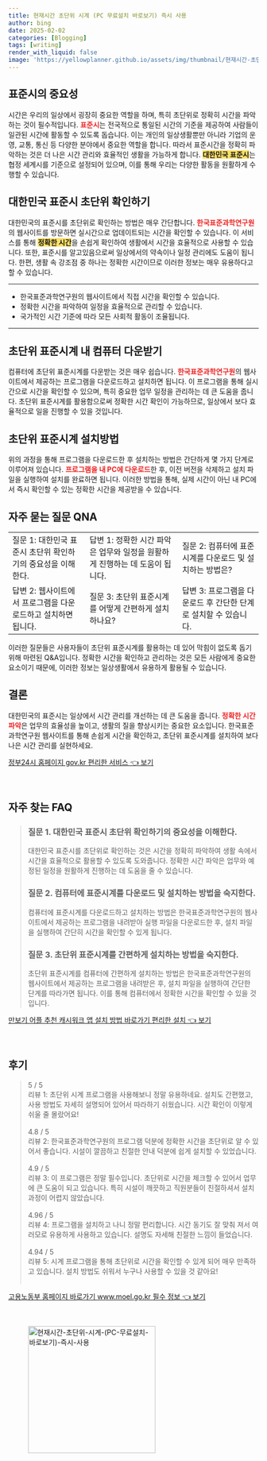 ```yaml
---
title: 현재시간 초단위 시계 (PC 무료설치 바로보기) 즉시 사용
author: bing
date: 2025-02-02
categories: [Blogging]
tags: [writing]
render_with_liquid: false
image: 'https://yellowplanner.github.io/assets/img/thumbnail/현재시간-초단위-시계-(PC-무료설치-바로보기)-즉시-사용.webp'
---
```



<h2 id='표준시의 중요성'>표준시의 중요성</h2>

<p>시간은 우리의 일상에서 굉장히 중요한 역할을 하며, 특히 초단위로 정확히 시간을 파악하는 것이 필수적입니다. <b><span style="color: #ee2323;">표준시</span></b>는 전국적으로 통일된 시간의 기준을 제공하여 사람들이 일관된 시간에 활동할 수 있도록 돕습니다. 이는 개인의 일상생활뿐만 아니라 기업의 운영, 교통, 통신 등 다양한 분야에서 중요한 역할을 합니다. 따라서 표준시간을 정확히 파악하는 것은 더 나은 시간 관리와 효율적인 생활을 가능하게 합니다. <b><span style="background-color: #ffe066;">대한민국 표준시</span></b>는 협정 세계시를 기준으로 설정되어 있으며, 이를 통해 우리는 다양한 활동을 원활하게 수행할 수 있습니다.</p>

<h2 id='대한민국 표준시 초단위 확인하기'>대한민국 표준시 초단위 확인하기</h2>

<p>대한민국의 표준시를 초단위로 확인하는 방법은 매우 간단합니다. <b><span style="color: #ee2323;">한국표준과학연구원</span></b>의 웹사이트를 방문하면 실시간으로 업데이트되는 시간을 확인할 수 있습니다. 이 서비스를 통해 <b><span style="background-color: #ffe066;">정확한 시간</span></b>을 손쉽게 확인하여 생활에서 시간을 효율적으로 사용할 수 있습니다. 또한, 표준시를 알고있음으로써 일상에서의 약속이나 일정 관리에도 도움이 됩니다. 한편, 생활 속 강조점 중 하나는 정확한 시간이므로 이러한 정보는 매우 유용하다고 할 수 있습니다.</p>

<hr />

<ul>
    <li>한국표준과학연구원의 웹사이트에서 직접 시간을 확인할 수 있습니다.</li>
    <li>정확한 시간을 파악하여 일정을 효율적으로 관리할 수 있습니다.</li>
    <li>국가적인 시간 기준에 따라 모든 사회적 활동이 조율됩니다.</li>
</ul>

<hr />

<h2 id='초단위 표준시계 내 컴퓨터 다운받기'>초단위 표준시계 내 컴퓨터 다운받기</h2>

<p>컴퓨터에 초단위 표준시계를 다운받는 것은 매우 쉽습니다. <b><span style="color: #ee2323;">한국표준과학연구원</span></b>의 웹사이트에서 제공하는 프로그램을 다운로드하고 설치하면 됩니다. 이 프로그램을 통해 실시간으로 시간을 확인할 수 있으며, 특히 중요한 업무 일정을 관리하는 데 큰 도움을 줍니다. 초단위 표준시계를 활용함으로써 정확한 시간 확인이 가능하므로, 일상에서 보다 효율적으로 일을 진행할 수 있을 것입니다.</p>

<h2 id='초단위 표준시계 설치방법'>초단위 표준시계 설치방법</h2>

<p>위의 과정을 통해 프로그램을 다운로드한 후 설치하는 방법은 간단하게 몇 가지 단계로 이루어져 있습니다. <b><span style="color: #ee2323;">프로그램을 내 PC에 다운로드</span></b>한 후, 이전 버전을 삭제하고 설치 파일을 실행하여 설치를 완료하면 됩니다. 이러한 방법을 통해, 실제 시간이 아닌 내 PC에서 즉시 확인할 수 있는 정확한 시간을 제공받을 수 있습니다.</p>

<h2 id='자주 묻는 질문 QNA'>자주 묻는 질문 QNA</h2>

<table>
    <tr>
        <td>질문 1: 대한민국 표준시 초단위 확인하기의 중요성을 이해한다.</td>
        <td>답변 1: 정확한 시간 파악은 업무와 일정을 원활하게 진행하는 데 도움이 됩니다.</td>
        <td>질문 2: 컴퓨터에 표준시계를 다운로드 및 설치하는 방법은?</td>
    </tr>
    <tr>
        <td>답변 2: 웹사이트에서 프로그램을 다운로드하고 설치하면 됩니다.</td>
        <td>질문 3: 초단위 표준시계를 어떻게 간편하게 설치하나요?</td>
        <td>답변 3: 프로그램을 다운로드 후 간단한 단계로 설치할 수 있습니다.</td>
    </tr>
</table>

<p>이러한 질문들은 사용자들이 초단위 표준시계를 활용하는 데 있어 막힘이 없도록 돕기 위해 마련된 Q&A입니다. 정확한 시간을 확인하고 관리하는 것은 모든 사람에게 중요한 요소이기 때문에, 이러한 정보는 일상생활에서 유용하게 활용될 수 있습니다.</p>

<h2 id='결론'>결론</h2>

<p>대한민국의 표준시는 일상에서 시간 관리를 개선하는 데 큰 도움을 줍니다. <b><span style="color: #ee2323;">정확한 시간 파악</span></b>은 업무의 효율성을 높이고, 생활의 질을 향상시키는 중요한 요소입니다. 한국표준과학연구원 웹사이트를 통해 손쉽게 시간을 확인하고, 초단위 표준시계를 설치하여 보다 나은 시간 관리를 실현하세요.</p>


<p><a class="click-button" title="정부24시 홈페이지 gov.kr 편리한 서비스" href="https://yellowplanner.github.io/posts/%EC%A0%95%EB%B6%8024%EC%8B%9C-%ED%99%88%ED%8E%98%EC%9D%B4%EC%A7%80-gov.kr-%ED%8E%B8%EB%A6%AC%ED%95%9C-%EC%84%9C%EB%B9%84%EC%8A%A4/" rel="dofollow">정부24시 홈페이지 gov.kr 편리한 서비스 👈 보기</a></p><br>
<h2 id='자주_찾는_FAQ'>자주 찾는 FAQ</h2>
<div itemscope="" itemtype="https://schema.org/FAQPage"> 
<blockquote> 
<div itemscope="" itemprop="mainEntity" itemtype="https://schema.org/Question"> 
<h3 itemprop="name">질문 1. 대한민국 표준시 초단위 확인하기의 중요성을 이해한다.</h3> 
<div itemscope="" itemprop="acceptedAnswer" itemtype="https://schema.org/Answer"> 
<span itemprop="text"> 
<p>대한민국 표준시를 초단위로 확인하는 것은 시간을 정확히 파악하여 생활 속에서 시간을 효율적으로 활용할 수 있도록 도와줍니다. 정확한 시간 파악은 업무와 예정된 일정을 원활하게 진행하는 데 도움을 줄 수 있습니다.</p> 
</span> 
</div> 
</div> 
<div itemscope="" itemprop="mainEntity" itemtype="https://schema.org/Question"> 
<h3 itemprop="name">질문 2. 컴퓨터에 표준시계를 다운로드 및 설치하는 방법을 숙지한다.</h3> 
<div itemscope="" itemprop="acceptedAnswer" itemtype="https://schema.org/Answer"> 
<span itemprop="text"> 
<p>컴퓨터에 표준시계를 다운로드하고 설치하는 방법은 한국표준과학연구원의 웹사이트에서 제공하는 프로그램을 내려받아 실행 파일을 다운로드한 후, 설치 파일을 실행하여 간단히 시간을 확인할 수 있게 됩니다.</p> 
</span> 
</div> 
</div> 
<div itemscope="" itemprop="mainEntity" itemtype="https://schema.org/Question"> 
<h3 itemprop="name">질문 3. 초단위 표준시계를 간편하게 설치하는 방법을 숙지한다.</h3> 
<div itemscope="" itemprop="acceptedAnswer" itemtype="https://schema.org/Answer"> 
<span itemprop="text"> 
<p>초단위 표준시계를 컴퓨터에 간편하게 설치하는 방법은 한국표준과학연구원의 웹사이트에서 제공하는 프로그램을 내려받은 후, 설치 파일을 실행하여 간단한 단계를 따라가면 됩니다. 이를 통해 컴퓨터에서 정확한 시간을 확인할 수 있을 것입니다.</p> 
</span> 
</div> 
</div> 
</blockquote> 
</div>
<p><a class="click-button" title="만보기 어플 추천 캐시워크 앱 설치 방법 바로가기 편리한 설치" href="https://yellowplanner.github.io/posts/%EB%A7%8C%EB%B3%B4%EA%B8%B0-%EC%96%B4%ED%94%8C-%EC%B6%94%EC%B2%9C-%EC%BA%90%EC%8B%9C%EC%9B%8C%ED%81%AC-%EC%95%B1-%EC%84%A4%EC%B9%98-%EB%B0%A9%EB%B2%95-%EB%B0%94%EB%A1%9C%EA%B0%80%EA%B8%B0-%ED%8E%B8%EB%A6%AC%ED%95%9C-%EC%84%A4%EC%B9%98/" rel="dofollow">만보기 어플 추천 캐시워크 앱 설치 방법 바로가기 편리한 설치 👈 보기</a></p><br>
<h2 id='후기'>후기</h2>
<div itemscope itemtype="https://schema.org/Product">
  <blockquote>
  <div itemprop="review" itemscope itemtype="https://schema.org/Review">
      <div itemprop="reviewRating" itemscope itemtype="https://schema.org/Rating"> <span itemprop="ratingValue">5</span> / <span itemprop="bestRating">5</span> </div>
      <span itemprop="reviewBody">리뷰 1: 초단위 시계 프로그램을 사용해보니 정말 유용하네요. 설치도 간편했고, 사용 방법도 자세히 설명되어 있어서 따라하기 쉬웠습니다. 시간 확인이 이렇게 쉬울 줄 몰랐어요!</span>
  </div>
  <br>
  <div itemprop="review" itemscope itemtype="https://schema.org/Review">
      <div itemprop="reviewRating" itemscope itemtype="https://schema.org/Rating"> <span itemprop="ratingValue">4.8</span> / <span itemprop="bestRating">5</span> </div>
      <span itemprop="reviewBody">리뷰 2: 한국표준과학연구원의 프로그램 덕분에 정확한 시간을 초단위로 알 수 있어서 좋습니다. 시설이 깔끔하고 친절한 안내 덕분에 쉽게 설치할 수 있었습니다.</span>
  </div>
  <br>
  <div itemprop="review" itemscope itemtype="https://schema.org/Review">
      <div itemprop="reviewRating" itemscope itemtype="https://schema.org/Rating"> <span itemprop="ratingValue">4.9</span> / <span itemprop="bestRating">5</span> </div>
      <span itemprop="reviewBody">리뷰 3: 이 프로그램은 정말 필수입니다. 초단위로 시간을 체크할 수 있어서 업무에 큰 도움이 되고 있습니다. 특히 시설이 깨끗하고 직원분들이 친절하셔서 설치 과정이 어렵지 않았습니다.</span>
  </div>
  <br>
  <div itemprop="review" itemscope itemtype="https://schema.org/Review">
      <div itemprop="reviewRating" itemscope itemtype="https://schema.org/Rating"> <span itemprop="ratingValue">4.96</span> / <span itemprop="bestRating">5</span> </div>
      <span itemprop="reviewBody">리뷰 4: 프로그램을 설치하고 나니 정말 편리합니다. 시간 동기도 잘 맞춰 져서 여러모로 유용하게 사용하고 있습니다. 설명도 자세해 친절한 느낌이 들었습니다.</span>
  </div>
  <br>
  <div itemprop="review" itemscope itemtype="https://schema.org/Review">
      <div itemprop="reviewRating" itemscope itemtype="https://schema.org/Rating"> <span itemprop="ratingValue">4.94</span> / <span itemprop="bestRating">5</span> </div>
      <span itemprop="reviewBody">리뷰 5: 시계 프로그램을 통해 초단위로 시간을 확인할 수 있게 되어 매우 만족하고 있습니다. 설치 방법도 쉬워서 누구나 사용할 수 있을 것 같아요!</span>
  </div>
  <br>
  </blockquote>
</div>
<p><a class="click-button" title="고용노동부 홈페이지 바로가기 www.moel.go.kr 필수 정보" href="https://yellowplanner.github.io/posts/%EA%B3%A0%EC%9A%A9%EB%85%B8%EB%8F%99%EB%B6%80-%ED%99%88%ED%8E%98%EC%9D%B4%EC%A7%80-%EB%B0%94%EB%A1%9C%EA%B0%80%EA%B8%B0-www.moel.go.kr-%ED%95%84%EC%88%98-%EC%A0%95%EB%B3%B4/" rel="dofollow">고용노동부 홈페이지 바로가기 www.moel.go.kr 필수 정보 👈 보기</a></p><br>
<figure class="image"><img src="https://yellowplanner.github.io/assets/img/thumbnail/현재시간-초단위-시계-(PC-무료설치-바로보기)-즉시-사용.webp" alt="현재시간-초단위-시계-(PC-무료설치-바로보기)-즉시-사용" width="256" height="256"></figure>